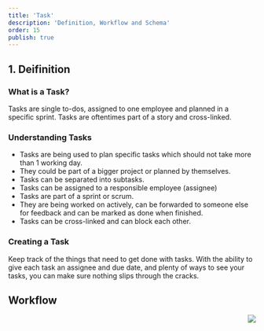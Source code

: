 ```yaml
---
title: 'Task'
description: 'Definition, Workflow and Schema'
order: 15
publish: true
---
```


## 1. Deifinition

### What is a Task?

Tasks are single to-dos, assigned to one employee and planned in a specific sprint. Tasks are oftentimes part of a story and cross-linked.

### Understanding Tasks

- Tasks are being used to plan specific tasks which should not take more than 1 working day.
- They could be part of a bigger project or planned by themselves.
- Tasks can be separated into subtasks.
- Tasks can be assigned to a responsible employee (assignee)
- Tasks are part of a sprint or scrum.
- They are being worked on actively, can be forwarded to someone else for feedback and can be marked as done when finished.
- Tasks can be cross-linked and can block each other.

### Creating a Task

Keep track of the things that need to get done with tasks. With the ability to give each task an assignee and due date, and plenty of ways to see your tasks, you can make sure nothing slips through the cracks. 

## Workflow

<Image
	src="/images/handbook/tools/jira/task-worflow-generic.png"
	align="right"
	size="small"
	caption="Task workflow"
	margin="4rem -2rem 0 4rem"
	rounded
	dropShadow
/>
